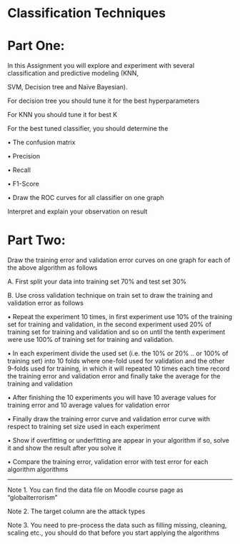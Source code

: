 # Classification Techniques 

# Part One:  

In this Assignment you will explore and experiment with several classification and predictive modeling (KNN, 

SVM, Decision tree and Naïve Bayesian). 

For decision tree you should tune it for the best hyperparameters  

For KNN you should tune it for best K 

For the best tuned classifier, you should determine the 

• The confusion matrix 

• Precision 

• Recall 

• F1-Score 

• Draw the ROC curves for all classifier on one graph 

Interpret and explain your observation on result 

# Part Two: 

Draw the training error and validation error curves on one graph for each of the above algorithm as follows 

A. First split your data into training set 70% and test set 30% 

B. Use cross validation technique on train set to draw the training and validation error as follows 

• Repeat the experiment 10 times, in first experiment use 10% of the training set for training and 
validation, in the second experiment used 20% of training set for training and validation and so on 
until the tenth experiment were use 100% of training set for training and validation. 

• In each experiment divide the used set (i.e. the 10% or 20% .. or 100% of training set) into 10 folds 
where one-fold used for validation and the other 9-folds used for training, in which it will repeated 
10 times each time record the training error and validation error and finally take the average for the 
training and validation 

• After finishing the 10 experiments you will have 10 average values for training error and 10 average 
values for validation error 

• Finally draw the training error curve and validation error curve with respect to training set size used 
in each experiment  

• Show if overfitting or underfitting are appear in your algorithm if so, solve it and show the result 
after you solve it 

• Compare the training error, validation error with test error for each algorithm algorithms 

_____________________________________________________________________________________________

Note 1. You can find the data file on Moodle course page as “globalterrorism” 

Note 2. The target column are the attack types 

Note 3. You need to pre-process the data such as filling missing, cleaning, scaling etc., you should do that 
before you start applying the algorithms 
